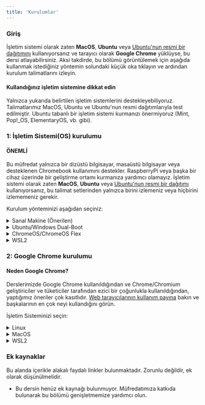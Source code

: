 ```yaml
---
title: 'Kurulumlar'
---
```


### Giriş

İşletim sistemi olarak zaten **MacOS**, **Ubuntu** veya [Ubuntu'nun resmi bir dağıtımını](https://wiki.ubuntu.com/UbuntuFlavors) kullanıyorsanız ve tarayıcı olarak **Google Chrome** yüklüyse, bu dersi atlayabilirsiniz. Aksi takdirde, bu bölümü görüntülemek için aşağıda kullanmak istediğiniz yöntemin solundaki küçük oka tıklayın ve ardından kurulum talimatlarını izleyin.

<div class="lesson-note" markdown="1">
<h4>Kullandığınız işletim sistemine dikkat edin</h4>
Yalnızca yukarıda belirtilen işletim sistemlerini destekleyebiliyoruz. Talimatlarımız MacOS, Ubuntu ve Ubuntu'nun resmi dağıtımlarıyla test edilmiştir. Ubuntu tabanlı bir işletim sistemi kurmanızı önermiyoruz (Mint, Pop!_OS, ElementaryOS, vb. gibi).
</div>

### 1: İşletim Sistemi(OS) kurulumu

#### ÖNEMLİ

Bu müfredat yalnızca bir dizüstü bilgisayar, masaüstü bilgisayar veya desteklenen Chromebook kullanımını destekler. RaspberryPi veya başka bir cihaz üzerinde bir geliştirme ortamı kurmanıza yardımcı olamayız. İşletim sistemi olarak zaten **MacOS**, **Ubuntu** veya [Ubuntu'nun resmi bir dağıtımı](https://wiki.ubuntu.com/UbuntuFlavors) kullanıyorsanız, bu talimat setlerinden yalnızca birini izlemeniz veya hiçbirini izlememeniz gerekir.

Kurulum yönteminizi aşağıdan seçiniz:

<details markdown="block">
<summary class="dropDown-header">Sanal Makine (Önerilen) </summary>

Bir Sanal Makine (VM) kurmak, web geliştirme için bir ortam oluşturmaya başlamanın en kolay ve en güvenilir yoludur. Sanal Makine, mevcut İşletim Sisteminizin (OS), Windows gibi, içinde çalışan komple bir bilgisayar emülasyonudur. Sanal makinenin en büyük dezavantajı, aynı anda iki bilgisayar çalıştırdığınız için yavaş olabilmesidir. Performansını artırmak için birkaç şey yapacağız.

### Adım 1: VirtualBox ve Xubuntu'yu indirme

Bir sanal makine kurmak basit bir işlemdir. Bu kılavuz, sanal makineyi oluşturmak ve çalıştırmak için Oracle'ın VirtualBox programını kullanır. Bu program açık kaynaklı, ücretsiz ve basittir. Daha ne isteyebilirsiniz ki? Şimdi, her şeyin indirildiğinden ve kurulum için hazır olduğundan emin olalım.

#### ÖNEMLİ

Bu talimatları tamamladıktan sonra, **tamamen VM'de çalışmanız beklenmektedir.** Pencereyi büyütün, varsa daha fazla sanal monitör ekleyin, masaüstünün sol üst köşesindeki **Whisker Menu** <img src="https://cdn.statically.io/gh/TheOdinProject/curriculum/96d534641514fe4d62aabe2919fac3c52cb286e7/foundations/installations/installations/imgs/00_whisker_icon.png" alt="The blue-white rodent Whisker Menu Icon" style={{"display":"inline","margin":"auto"}} /> içindeki internet tarayıcısını çalıştırın. Odin Project üzerinde çalışırken sanal makine dışında hiçbir şey kullanmamalısınız. VM'yi bir süre kullandıktan sonra alıştığınızı düşünüyorsanız veya deneyiminizi geliştirmek istiyorsanız, aşağıda talimatları bulunan Ubuntu'yu dual boot yapmanızı öneririz.

#### Adım 1.1: VirtualBox'u indirme

[Buraya tıklayın](https://www.virtualbox.org/wiki/Downloads) ve Windows bilgisayarlar için VirtualBox'ı indirin.

#### Adım 1.2: Xubuntu'yu indirme

Piyasada binlerce Linux dağıtımı var, ancak Xubuntu şüphesiz en popüler ve kullanıcı dostu olanlardan biri. Bir sanal makineye Linux kurarken, [Xubuntu 22.04'ü indirmenizi](https://mirror.us.leaseweb.net/ubuntu-cdimage/xubuntu/releases/22.04/release/) öneririz. Burada listelenen birkaç dosya var, `.iso` ile biteni indirin. Xubuntu, Ubuntu ile aynı temel yazılımı kullanır ancak daha az bilgisayar kaynağı gerektiren bir masaüstü ortamına sahiptir ve bu nedenle sanal makineler için idealdir. İndirme hızını yavaş bulursanız, daha önce bağlantısı verilen bir ABD linki olduğundan [farklı bir link kullanmayı](https://xubuntu.org/release/22-04/#show-all) deneyin. Eğer indirme sayfasına ulaşırsanız ve hangi sürümü seçeceğinizden emin değilseniz, en son Uzun Süreli Destek (LTS) sürümünü seçmeniz önerilir (yazının yazıldığı zaman 22.04). Daha yeni bir LTS olmayan sürümünü seçme düşüncesiyle oyalanabilirsiniz, ancak LTS sürümleri, 5 yıla kadar garanti edilen destek avantajına sahiptir, bu da onları daha güvenli, stabil ve dolayısıyla güvenilir yapar.

### Adım 2: VirtualBox'ı yükleme ve Xubuntu'yu kurma

#### Adım 2.1: VirtualBox'ı yükleme

VirtualBox'ı kurmak çok basittir. Çok fazla teknik bilgi gerektirmez ve Windows bilgisayarınıza herhangi bir program yüklemekle aynı işlemdir. İndirilen VirtualBox dosyasına çift tıkladığınızda yükleme işlemi başlayacaktır. Microsoft Visual C++ 2019 Redistributable Package'ına ihtiyaç duyduğunuzla ilgili bir hata alırsanız, onu [resmi Microsoft Learn sayfasında](https://learn.microsoft.com/en-us/cpp/windows/latest-supported-vc-redist?view=msvc-170#visual-studio-2015-2017-2019-and-2022) bulabilirsiniz. Büyük olasılıkla `X64` mimarisine sahip sürümü istiyorsunuz (bu 64 bit anlamına gelir). Onu indirin ve kurun, ardından VirtualBox'ı tekrar kurmayı deneyin.

Kurulum sırasında size çeşitli seçenekler sunulacaktır. İhtiyacınız olmadığı için Python Desteğini ok işaretli sürücü simgesine tıklayarak ve **Entire feature will be unavailable** seçeneğini seçerek devre dışı bırakmanızı öneririz:

![The Python option is at the bottom of the list](https://cdn.statically.io/gh/TheOdinProject/curriculum/96d534641514fe4d62aabe2919fac3c52cb286e7/foundations/installations/installations/imgs/01_turn_off_python.png)

Kapatıldıktan sonra kurulum pencereniz bu şekilde görünmelidir:

![You want the Python option to have a scarlet "X" on it](https://cdn.statically.io/gh/TheOdinProject/curriculum/96d534641514fe4d62aabe2919fac3c52cb286e7/foundations/installations/installations/imgs/02_c_install.png)

Uygulamayı `C:` sürücüsüne yüklediğinizden emin olun, aksi takdirde hata verme eğilimi vardır. Sanal makinenin kendisi herhangi bir yere kurulabilir ancak buna yakında değineceğiz.
Yazılım yüklenirken ilerleme çubuğu takılmış gibi görünebilir, sadece bitmesini bekleyin.

#### Adım 2.2: VirtualBox'ı Xubuntu için hazırlama

Artık VirtualBox'ı kurduğunuza göre, programı başlatın. Açıldıktan sonra başlangıç ekranını görmelisiniz.

![The VirtualBox start screen](https://cdn.statically.io/gh/TheOdinProject/curriculum/96d534641514fe4d62aabe2919fac3c52cb286e7/foundations/installations/installations/imgs/03_start_screen.png)

Sanal bir işletim sistemi oluşturmak için **New** düğmesine tıklayın. Buna **Xubuntu** adını verin, sanal makinenin varsayılan `C:` konumundan başka bir yere kurulmasını istiyorsanız, bunu **Folder** seçeneğinde uygun şekilde değiştirin. Bu, sanal diskinizin bulunacağı yerdir, bu nedenle bunun için en az 30 GB'ınız olduğundan emin olun. **ISO Image** seçeneğinde **Other** seçeneğini seçin ve bilgisayarınızda `.iso` dosyasını bulmanız için bir pencere açılacaktır. Dosya büyük olasılıkla `İndirilenler` klasöründedir. **Skip Unattended Installation** seçeneğini olduğu gibi bırakın.

![Half of the options being greyed out is normal. Don't worry about it.](https://cdn.statically.io/gh/TheOdinProject/curriculum/96d534641514fe4d62aabe2919fac3c52cb286e7/foundations/installations/installations/imgs/04_install_start.png)

**Next** tuşuna basarak devam edin ve sonraki adımları izleyin:

#### Adım 2.2.1: Gözetimsiz konuk işletim sistemi(OS) kurulumu

Şimdi buna benzer bir pencere görmelisiniz:

![No need to worry about the Product Key.](https://cdn.statically.io/gh/TheOdinProject/curriculum/96d534641514fe4d62aabe2919fac3c52cb286e7/foundations/installations/installations/imgs/05_unattended_install.png)

**Guest Additions** ve **Install in Background** seçeneklerini işaretleyiniz ve ayrıca **Username** ve **Password** alanlarınızı istediğiniz gibi değiştiriniz. Varsayılan parolayı değiştirmeyi unutursanız, parola `changeme` olacaktır. **Guest Additions ISO**, **Hostname** ve **Domain Name** alanlarını olduğu gibi bırakın. **Next** tuşuna basarak devam edin.

#### Adım 2.2.2: Donanım

![You might be tempted to give your VM more than 2 processors. Don't.](https://cdn.statically.io/gh/TheOdinProject/curriculum/96d534641514fe4d62aabe2919fac3c52cb286e7/foundations/installations/installations/imgs/06_hardware.png)

Kurulumun **Hardware** bölümünde **Base Memory** değerini en az 2048 MB veya mümkünse daha fazlasına ayarlayınız. Üst limit toplam RAM'inizin yarısıdır ancak önerdiğimiz ayarlarla 4096 MB size sorunsuz bir deneyim sağlayacaktır.

Örneğin, 8 GB (8192 MB) RAM'iniz varsa, sanal makinenizin işletim sistemine 4096 MB'a kadar (1024 MB 1 GB eder) ayırabilirsiniz. Ne kadar RAM'iniz olduğunu bilmiyorsanız, bunu nasıl bulacağınızı öğrenmek için [lütfen bu Google sorgusunu çalıştırın](https://www.google.com/search?q=how+to+find+how+much+ram+you+have). Sanal makineniz biraz yavaş çalışıyorsa, daha fazla bellek ayırmayı deneyin!

<div class="lesson-note lesson-note--tip" markdown="1">

GigaBaytı MegaBayta çevirirken zorlanıyor musunuz? 1 GB RAM 1024 MB'a eşittir. Bu yüzden, <b>8 GB = 8 x 1024 = 8192 MB</b> diyebiliriz.

</div>

**Processors** seçeneği için değer 2'de olmalı ve daha fazla olmamalıdır. **Enable EFI (special OSes only)** seçeneğini olduğu gibi bırakın, yani **işaretli değil**, ve devam etmek için **Next** seçeneğine tıklayın.

#### Adım 2.2.3: Sanal sabit disk

![Don't Pre-allocate Full Size.](https://cdn.statically.io/gh/TheOdinProject/curriculum/96d534641514fe4d62aabe2919fac3c52cb286e7/foundations/installations/installations/imgs/07_virtual_hard_disk.png)

Şimdi, **Disk Size** dışında tüm ayarları olduğu gibi bırakınız, sanal makinenize **en az 30GB** alan vermenizi öneririz. Bu diskin sanal makine oluşturma işleminin ilk adımında belirttiğiniz klasörde oluşturulacağını hatırlatırız, ancak yine de gerekirse disk ileride taşınabilir ve yeniden boyutlandırılabilir.

#### Adım 2.2.4: Katılımsız kuruluma başlama

**Summary** sayfasına yönlendirilmek için **Next** seçeneğine tıklayın, bu sayfada gözetimsiz kurulum sürecini başlatmak için **Finish** seçeneğine tıklamanız yeterlidir. Bunun en güzel yanı nedir? İşletim sistemini ve GuestAdditions'ı size bir şey sormadan kendi başına yükler! Sadece kendi işini yapmasına izin verin, **Preview** bölümünde bunun gibi bir giriş ekranı gördüğünüzde işlemin bittiğini anlayacaksınız:

![The Preview section is in the top right of VirtualBox window.](https://cdn.statically.io/gh/TheOdinProject/curriculum/96d534641514fe4d62aabe2919fac3c52cb286e7/foundations/installations/installations/imgs/08_preview_login.png)

Sadece **Show** adlı yeşil oka tıklayın ve bir sanal makine penceresi ve giriş ekranı ile karşılaşacaksınız. Kurulum işlemi sırasında belirlediğiniz parola ile oturum açın ve yapmamız gereken azıcık bir yapılandırma ayarı kaldı.

**Finish'e** tıkladıktan sonra buna benzer bir hata almanız mümkündür:

![The error shows up on the right side of the VirtualBox window and can be a little differently worded.](https://cdn.statically.io/gh/TheOdinProject/curriculum/96d534641514fe4d62aabe2919fac3c52cb286e7/foundations/installations/installations/imgs/09_virtualization_error.png)

Bu, [bilgisayarınızın BIOS/UEFI ayarlarında sanallaştırmayı etkinleştirmeniz](https://access.redhat.com/documentation/en-us/red_hat_enterprise_linux/7/html/virtualization_deployment_and_administration_guide/sect-troubleshooting-enabling_intel_vt_x_and_amd_v_virtualization_hardware_extensions_in_bios) gerektiği anlamına gelir. [Alternatif talimat seti](https://2nwiki.2n.cz/pages/viewpage.action?pageId=75202968). Eğer AMD CPU'nuz varsa muhtemelen aktifleştirmek için `SVM` adında bir şey arıyorsunuzdur, Intel CPU'lar içinse bu ayar `Intel Virtualization Technology'dir`. Aldığınız hata, bulmanız gereken ayarı söylemelidir. Bunu hallettikten sonra, makineyi **Başlatın** ve akışına bırakın, bir giriş ekranı gördüğünüzde işlemin bittiğini anlayacaksınız:

![You can already make your VM full screen or just maximize the window.](https://cdn.statically.io/gh/TheOdinProject/curriculum/96d534641514fe4d62aabe2919fac3c52cb286e7/foundations/installations/installations/imgs/10_login_screen.png)

### Adım 3: Doğru sudo izinlerini ayarlama

Katılımsız kurulumun VirtualBox tarafından yapılandırılma şekli nedeniyle, hesabınız uygun `sudo` izinlerine sahip değildir. Bunları Windows makinenizdeki `Yönetici olarak çalıştır` ile eşdeğer olarak düşünün, bunları düzene sokmanın neden önemli olacağını tahmin edebilirsiniz.

#### Adım 3.1: Users and Group'a gidiş

İlk olarak, pencerenizin sol üst köşesindeki <img src="https://cdn.statically.io/gh/TheOdinProject/curriculum/96d534641514fe4d62aabe2919fac3c52cb286e7/foundations/installations/installations/imgs/00_whisker_icon.png" alt="The blue-white rodent Whisker Menu Icon" style={{"display":"inline","margin":"auto"}} /> simgesine tıklayın, ardından `Users` yazın ve `Users and Groups'u` göreceksiniz. Üzerine tıklayın.

![It should be the top option you see. It is possible that due to localization it'll be called differently - try using the term in your language then.](https://cdn.statically.io/gh/TheOdinProject/curriculum/96d534641514fe4d62aabe2919fac3c52cb286e7/foundations/installations/installations/imgs/11_users_and_groups.png)

#### Adım 3.2: Groups'u yönetme

Karşınıza gelen pencerede **Manage Groups** seçeneğine tıklayınız, ardından listede bir yere tıklayın ve klavyenizden `sudo` yazın. Bu sizi resimdeki gibi `sudo` girdisine getirecektir:

![You will find the search functionality like this in many corners of Xubuntu.](https://cdn.statically.io/gh/TheOdinProject/curriculum/96d534641514fe4d62aabe2919fac3c52cb286e7/foundations/installations/installations/imgs/12_sudo_group.png)

#### Adım 3.2: Kendini sudo'ya Ekleme

`sudo` seçiliyken **Properties** seçeneğine tıklayın ve açılan pencerede kullanıcı adınızı aşağıdaki gibi işaretleyin:

![No need to touch anything else.](https://cdn.statically.io/gh/TheOdinProject/curriculum/96d534641514fe4d62aabe2919fac3c52cb286e7/foundations/installations/installations/imgs/13_sudo_properties.png)

Ve ardından **OK**'a tıklayın. Bir parola, giriş yaparken kullandığınız parola ile aynı, istemiyle karşılaşacaksınız.

#### Adım 3.3: Sanal makinenizi yeniden başlatma

Tüm bunlar tamamlandığına göre, bu pencereleri kapatabilir ve sanal makinenizi yeniden başlatabilirsiniz. Klavyede <kbd>CTRL + ALT + T</kbd> yaparak `Terminal` penceresi açabilirsiniz ve terminalde `reboot` yazın ardından komutu çalıştırmak için <kbd>Enter'a</kbd> basın. Alternatif olarak, <img src="https://cdn.statically.io/gh/TheOdinProject/curriculum/96d534641514fe4d62aabe2919fac3c52cb286e7/foundations/installations/installations/imgs/00_whisker_icon.png" alt="The blue-white rodent Whisker Menu Icon" style={{"display":"inline","margin":"auto"}} /> ikonuna tıklayabilirsiniz, ardından sağ alttaki güç simgesine tıklayın ve **Restart** seçeneğini seçin.

![You might want to take note of other options that you see in this menu.](https://cdn.statically.io/gh/TheOdinProject/curriculum/96d534641514fe4d62aabe2919fac3c52cb286e7/foundations/installations/installations/imgs/14_logout.png)

![Not the most exciting of menus, but take note of the Shut Down option.](https://cdn.statically.io/gh/TheOdinProject/curriculum/96d534641514fe4d62aabe2919fac3c52cb286e7/foundations/installations/installations/imgs/15_restart.png)

#### Adım 3.4: Yeni kazandığınız sudo ayrıcalıklarını test etme

Artık `sudo'ya` erişiminiz olduğuna göre, bunu Xubuntu'yu `Terminal` üzerinden güncellemek için kullanabiliriz. Terminali açın ve aşağıdaki komutları birbiri ardına kullanın:

```bash
sudo apt update
sudo apt upgrade
```

İlk komutu kullandıktan sonra parolanız sorulacaktır, parolanızı yazın ve <kbd>Enter'a</kbd> basarak terminalinize parolayı iletin. Ne yazdığınıza dair görsel bir geri bildirim olmayacaktır, ancak gerçekten yazıyorsunuz.

Bir süre `sudo apt upgrade` çalıştıktan sonra terminalde bir şeyler yüklemek isteyip istemediğiniz sorulacaktır, makinenizi güncellemek için bunları onaylayın. Herhangi bir sorun yaşarsanız, [Discord sunucumuza](https://discord.gg/V75WSQG) gelmekten ve `#virtualbox-help` kanalında yardım istemekten çekinmeyin.

### Adım 4: Yeni sanal makinenizi anlama

İşte sanal ortamda çalışmaya başlamanıza yardımcı olacak bazı ipuçları:

- Sanal makine ayarlarınızda araç çubuğunu etkinleştirin. Burada, özellikle tam ekran veya çoklu ekranlarla ilgili olanlar olmak üzere, oynamak isteyebileceğiniz yararlı seçenekler vardır. Bunu yapmak için **Settings** seçeneğine tıklayın ve ardından **User Interface'e** gidin ve son olarak **Show at Top of Screen** seçeneğini işaretleyin.
  ![It's a good idea to look around the settings overall to get a feel of what's possible.](https://cdn.statically.io/gh/TheOdinProject/curriculum/96d534641514fe4d62aabe2919fac3c52cb286e7/foundations/installations/installations/imgs/16_toolbar.png)
- Tüm çalışmalarınız sanal makinede gerçekleşmelidir. Metin düzenleyiciniz, dil ortamlarınız ve çeşitli araçlar dahil olmak üzere kodlama için ihtiyacınız olan her şeyi sanal makineye yükleyeceksiniz. Sanal makinenizin içindeki Xubuntu, önceden yüklenmiş bir web tarayıcısı ile birlikte gelir, ancak kısa bir süre sonra Chrome'u yükleyeceğiz.
- Sanal makinenize yazılım yüklemek için, Xubuntu sanal makinesinin içinden Linux (Ubuntu) kurulum talimatlarını takip edeceksiniz.
- Discord kanalımızda yardım isterken ekran görüntüsü almanız gerekebilir, nerede kullandığınıza bağlı olarak nasıl yapacağınız aşağıda açıklanmıştır:
  - **Sanal Makinenin içinde:** Ekranınızın bir kısmının ekran görüntüsünü almak için <kbd>Shift + PrtSrc</kbd> tuş kombinasyonunu kullanabilirsiniz. Alternatif olarak, **Whisker Menu'ye** tıklayabilir ve **Screenshot** yazabilirsiniz. Burada tüm ekranınızın, bulunduğunuz pencerenin ekran görüntüsünü almayı veya yakalamak için belirli bir alanı belirlemeyi seçebilirsiniz.
  - **Ana sisteminizde (Windows):** Ana sistem tuşunun kısayolunu (<kbd>Right Ctrl + E</kbd>) kullanabilir veya tam ekran görüntüsü için **View -> Take Screenshot** seçeneğine tıklayabilirsiniz. Farklı bir yol, sanal makine pencerenizin dışına tıklayarak pencerenin odağından çıkmak ve ardından ekranınızın bir kısmının ekran görüntüsünü almak için standart Windows kısayolu olan <kbd>Windows tuşu + Shift + S</kbd> kombinasyonunu kullanmak olabilir.
- **Unutmayın:** TOP menüsüyle ilgili yapacağınız tüm geliştirmeler sanal makinede yapılmalıdır.
- Tam ekrana geçmenizi (**View -> Full-screen Mode**) ve ana işletim sisteminizi (Windows) unutmanızı öneririz. En iyi performans için, sanal makinenizi çalıştırırken ana işletim sisteminizdeki tüm programları kapatın.
- Sanal makine ayarlarınızın **Display** sekmesine ek monitörler eklediyseniz, sanal makine çalışırken **View -> Virtual Screen 2 -> Enable** seçeneğine tıklayın. Birden fazla monitörü tam ekran çalıştırabilirsiniz, ancak sanal makine daha fazla **Video Belleği** isteyebilir. Zaten daha fazla monitör eklerken arttırmış olmanız gerekir. **Tam ekrana geçmeden önce Sanal Ekranlarınızı pencere modunda açtığınızdan emin olun, aksi takdirde çalışmazlar.** Tam ekrandan çıktıktan sonra ikincil ekranınız kapanabilir. Bu talimatlarla yeniden açabilirsiniz.

#### Sık karşılaşılan sorunlar/sorular:

- Sanal makineyi başlatmaya çalıştığınızda yalnızca siyah bir ekranla karşılaşırsanız, sanal makineyi kapatın ve `power off'a` tıklayın , **Settings -> Display** seçeneğine tıklayın ve **Enable 3D Acceleration** seçeneğinin İŞARETLENMEDİĞİNDEN ve Video memory'nin **EN AZ 128MB** olarak ayarlandığından emin olun.
- Yeriniz mi kalmadı? [Discord kanalımızdaki bu talimatlara bakın](https://discord.com/channels/505093832157691914/690588860085960734/1015965403572351047).
- Dokunmatik ekran mı kullanıyorsunuz? VirtualBox'ta dokunmatik ekranın nasıl etkinleştirileceğine dair [işte bir video](https://www.youtube.com/watch?v=hW-iyHHoDy4).
- **Sanal Makine için performans ipuçları**:
  - Sanal makineyi çalıştırırken Windows'taki etkinliğinizi en aza indirin. Dizüstü bilgisayara sahipseniz muhtemelen şarja takılı kullanınız.
  - Processors ayarının yalnızca 2 olarak ayarlandığından ve sanal makinenize verdiğiniz belleğin toplam RAM'inizin en fazla yarısı ve en az 2GB olduğundan emin olun. Eğer 2GB ayıramıyorsanız, dual boot kullanın.
  - Videolar sanal makinede takılıyorsa, Video Memory ayarını mümkün olan en üst düzeye çıkardığınızdan emin olun veya alternatif olarak makineniz kaldırabiliyorsa Windows'unuzda oynatın. Etkinleştirdiyseniz 3D Acceleration ayarını devre dışı bırakın.
  - Sanal makine pencerenizin sağ alt köşesindeki <img src="https://cdn.statically.io/gh/TheOdinProject/curriculum/96d534641514fe4d62aabe2919fac3c52cb286e7/foundations/installations/installations/imgs/17_turtle.png" alt="Icon with a green turtle and a V" style={{"display":"inline","margin":"auto"}} /> simgesine dikkat edin, eğer varsa, burada [VirtualBox forumunda ondan nasıl kurtulacağınıza dair bir başlık var](https://forums.virtualbox.org/viewtopic.php?f=25&t=99390). Bunun yerine <img src="https://cdn.statically.io/gh/TheOdinProject/curriculum/96d534641514fe4d62aabe2919fac3c52cb286e7/foundations/installations/installations/imgs/18_vboxV.png" alt="Icon of a chip with a V" style={{"display":"inline","margin":"auto"}} /> simgesi de bulunabilir. Eğer sağ altta <img src="https://cdn.statically.io/gh/TheOdinProject/curriculum/96d534641514fe4d62aabe2919fac3c52cb286e7/foundations/installations/installations/imgs/17_turtle.png" alt="Icon with a green turtle and a V" style={{"display":"inline","margin":"auto"}} /> veya <img src="https://cdn.statically.io/gh/TheOdinProject/curriculum/96d534641514fe4d62aabe2919fac3c52cb286e7/foundations/installations/installations/imgs/18_vboxV.png" alt="Icon of a chip with a V" style={{"display":"inline","margin":"auto"}} /> görmüyorsanız, bunları görmek için tam ekran modundan çıkmanız gerekir.
- Performansınız hala yetersizse, dual boot yapın çünkü bu, tüm bilgisayar kaynaklarını yalnızca bir işletim sistemi için kullandığınızı garanti edecek ve böylece deneyiminizi önemli ölçüde arttıracaktır.
- Farenizin kaydırma tekerleği Google Chrome'da garip davranıyorsa ve sanal makinenizin istendiği gibi çalıştığından emin olmak için sanal makine performans ipuçlarını gözden geçirdiyseniz, `imwheel'e` bakın: [daha fazla bilgi için bu AskUbuntu talimatlarına bakın](https://askubuntu.com/a/621140). VSCode'u yüklediyseniz, `gedit` yerine bu talimatları kullanın, aksi takdirde `sudo apt install gedit` komutuyla gedit'i yükleyin. Eğer gedit'i `snap` ile yüklerseniz, dosyayı kaydetmenize izin vermez. Her açılışta `imwheel`in çalıştığından emin olmak için whisker menüsüne tıklamalısınız <img src="https://cdn.statically.io/gh/TheOdinProject/curriculum/96d534641514fe4d62aabe2919fac3c52cb286e7/foundations/installations/installations/imgs/00_whisker_icon.png" alt="The blue-white rodent Whisker Menu Icon" style={{"display":"inline","margin":"auto"}} /> , ardından `Session` yazın ve `Session and Startup'a` tıklayın. `Application Autostart'ı` göreceksiniz ve ona gidin, sonra da `Add'e` tıklayın. `Name` değeri için `imwheel` ve `Command` değeri için `imwheel -b "4 5` girin. `OK'e` tıklayın ve her şey hazır olmalı.

### Adım 5: Güvenli bir şekilde sanal makinenizi kapatma

Günlük kullandığınız bilgisayarın fişini çekmezsiniz, değil mi? Neden aynı şeyi sanal bilgisayarınız için yapasınız ki? X düğmesine tıklayıp sanal bilgisayarınızı kapattığınızda, dosyalarınıza da elveda diyebilirsiniz. Bu bölümde, sanal bilgisayarınızı kapatmanın üç yolunu öğreneceksiniz.

#### 1. Seçenek - Kullanıcı arayüzüyle sanal makine içinden kapatma

**Whisker Menu** <img src="https://cdn.statically.io/gh/TheOdinProject/curriculum/96d534641514fe4d62aabe2919fac3c52cb286e7/foundations/installations/installations/imgs/00_whisker_icon.png" alt="The blue-white rodent Whisker Menu Icon" style={{"display":"inline","margin":"auto"}} /> üzerine tıkladığınızda ve güç simgesine tıkladığınızda, oturumunuzu nasıl değiştireceğiniz konusunda **Shut Down** seçeneği de dahil olmak üzere çeşitli seçenekler sunulur. Evet, daha önce **Restart** için kullandığınız yerle aynı yer!

#### 2. Seçenek - Terminal ile sanal makine içinden kapatma

Bu durumda basitçe `poweroff` komutunu yazmanız yeterli olacaktır. Sisteminiz hemen kapanacaktır.

#### 3. Seçenek - Sanal makinenin dışından kapatma

Güvenli bir şekilde kapatma hedefine ulaşmanın son yolu sanal makine arayüzünü kullanmaktır. File sekmesine tıklamak ve kapat düğmesine (güç simgeli) basmak **Close Virtual Machine** başlıklı bir açılır pencere getirecektir. Bu açılır pencere **Save the machine state**, **Send the shutdown signal** veya **Power off the machine** seçeneklerinden hangisini istediğinizi sorar.

![VM File Menu](https://cdn.statically.io/gh/TheOdinProject/curriculum/96d534641514fe4d62aabe2919fac3c52cb286e7/foundations/installations/installations/imgs/19_vbox_close.png)

![Close Virtual Machine Menu](https://cdn.statically.io/gh/TheOdinProject/curriculum/96d534641514fe4d62aabe2919fac3c52cb286e7/foundations/installations/installations/imgs/20_send_shutdown.png)

Güvende olmak için **Send the shutdown signal'ı** seçin ve OK'a tıklayın. Bu, sanal makinenizi güvenli bir şekilde kapatacaktır ve dosyalarınız bozulmayacaktır.

</details>

<details markdown="block">
<summary class="dropDown-header">Ubuntu/Windows Dual-Boot </summary>

### Başlamadan önce bu bölümün tamamını okuyun

Dual boot, bilgisayarınızda basit bir yeniden başlatma ile arasında geçiş yapabileceğiniz iki işletim sistemi sağlar. Siz açıkça söylemediğiniz sürece bir işletim sistemi diğerini değiştirmeyecektir. Devam etmeden önce, önemli verilerinizi yedeklediğinizden ve yardım istemek için bir yolunuz olduğundan emin olun. Kaybolursanız, korkarsanız veya takılırsanız, [Odin Teknik Destek sohbet odasında](https://discordapp.com/channels/505093832157691914/514204667245363200) yardıma hazırız. Gelin ve "Merhaba" deyin!

### Adım 1: Ubuntu'yu indirme

Öncelikle, bilgisayarınıza kurmak istediğiniz Ubuntu sürümünü indirmeniz gerekir. Ubuntu'nun farklı sürümleri ("dağıtımları") vardır, ancak biz standart masaüstü [Ubuntu](https://releases.ubuntu.com/22.04/) sürümünü öneriyoruz. Eğer daha eski bir bilgisayar kullanıyorsanız, [Xubuntu](https://xubuntu.org/release/22-04/)'yu öneriyoruz. [Ubuntu](https://releases.ubuntu.com/22.04/) veya [Xubuntu](https://xubuntu.org/release/22-04/)'nun 64-bit sürümünü indirdiğinizden emin olun.

### Adım 2: Önyüklenebilir flash bellek oluşturma

Ardından, Ubuntu'yu sabit sürücünüze yükleyebilmeniz için önyüklenebilir bir flash bellek oluşturmak üzere [bu kılavuzu](https://itsfoss.com/create-live-usb-of-ubuntu-in-windows/) izleyin. Eğer flash belleğiniz yoksa CD ya da DVD de kullanabilirsiniz.

Not: İsterseniz bu yöntemi [farklı Ubuntu dağıtımlarını](https://www.ubuntu.com/download/flavours) denemek için kullanabilirsiniz. Bu imajlar, kurulum yapmadan farklı dağıtımları denemenize olanak tanır. İşletim sistemini bir flash bellekten çalıştırmanın işletim sisteminin yavaş çalışmasına neden olacağını ve flash belleğinizin ömrünü azaltabileceğini unutmayın.

### Adım 3: Ubuntu'yu yükleme

#### Adım 3.1: Flash bellekten önyükleme

İlk olarak, Ubuntu'yu flash sürücünüzden önyüklemeniz gerekir. Tam olarak ne yapmanız gerektiği değişebilir, ancak genel olarak aşağıdakileri yapmanız gerekecektir:

- Flash belleği bilgisayara takın.
- Bilgisayarı yeniden başlatın.
- Sabit disk yerine flash belleği önyüklenebilir aygıt olarak seçin.

Örneğin, bir Dell bilgisayarda boot menüsünü açmak için, flash sürücüyü takmanız, bilgisayarı yeniden başlatmanız ve bilgisayar ilk açılırken F12 tuşuna basmanız gerekir. Buradan, flash bellekten önyükleme yapmayı seçebilirsiniz. Sizin bilgisayarınızda yöntem tam olarak aynı olmayabilir, ancak Google bunu çözmenize yardımcı olabilir.

#### Adım 3.2: Ubuntu'yu yükleme

Flash bellekteki Ubuntu sürümünü test etmek isterseniz, 'Try me' seçeneğine tıklayın. Beğendiğiniz bir Ubuntu çeşidi bulduğunuzda, 'Install'a tıklayın ve bir sonraki adıma geçin.

Ubuntu'yu yüklemek, bilgisayarınızda asıl değişikliklerin olmaya başladığı yerdir. Varsayılan ayarlar çoğunlukla mükemmeldir, ancak **"Install Ubuntu alongside Windows"** seçeneğini seçtiğinizden ve Ubuntu için ayrılan disk alanını 30 GB'a (veya yapabiliyorsanız daha fazlasına) değiştirdiğinizden emin olun.

Adım adım yönergeler için lütfen Dave's RoboShack'in [kurulum kılavuzunu](https://medium.com/linuxforeveryone/how-to-install-ubuntu-20-04-and-dual-boot-alongside-windows-10-323a85271a73) takip edin.

### Intel RST (Hızlı depolama teknolojisi)

Ubuntu'yu yüklemeye çalışırken **Intel RST'yi** devre dışı bırakmanızı isteyen bir hatayla karşılaşırsanız, [Stack Exchange'deki bu yönergeleri](https://askubuntu.com/questions/1233623/workaround-to-install-ubuntu-20-04-with-intel-rst-systems/1233644#1233644) ve de özellikle **Choice #2'yi** takip edin. Bu işlem, anakart depolama sürücünüzü Ubuntu ile çalışacak şekilde değiştirdikten sonra Windows'u güvenli modda önyükleme yapmaya zorlar. Windows önyükleme yaptıktan sonra, zorunlu güvenli mod devre dışı bırakılır ve Ubuntu'yu bir kez daha yüklemeyi deneyebilirsiniz.

</details>

<details markdown="block">
<summary class="dropDown-header">ChromeOS/ChromeOS Flex </summary>

Yakın zamanda eklenen Linux terminali çalıştırabilme özelliği ile ChromeOS platformu, yerel Linux uygulamalarının yüklenebilmesine açılmıştır. Odin Project'i tamamlamak için Chromebook'unuzu kullanmak istiyorsanız, birkaç gereksinimi karşıladığınızdan emin olmanız gerekir:

1.  Desteklenen bir Chromebook'unuz olmalı:
    - [Resmi Chromebook'lar](https://www.chromium.org/chromium-os/chrome-os-systems-supporting-linux)
    - [ChromeOS Flex Chromebook'lar](https://support.google.com/chromeosflex/answer/11513094)
2.  Linux'u [bu talimatları](https://support.google.com/chromebook/answer/9145439?hl=en) izleyerek kurabilirsiniz

Bu iki gereksinimi de başarıyla karşıladıktan sonra, tüm müfredat boyunca Linux talimatlarını takip edebilirsiniz.

</details>

<details markdown="block">
<summary class="dropDown-header">WSL2</summary>

WSL2'yi kullanmak, Linux kullanmaya başlamanın hızlı ve kolay bir yoludur ve Windows içinden bir Linux dağıtımı çalıştırmanıza olanak tanır. WSL2, Windows 10 sürüm 2004 ve üzeri (Yapı 19041 ve üzeri) ve Windows 11'de kullanılabilir.

<div class="lesson-note" markdown="1">
<h4>WSL2 ve Linux talimatları</h4>
WSL2 tam teşekküllü bir Linux dağıtımı olduğundan, müfredatın Linux hakkında öğrettiği hemen hemen her şey WSL2 için de geçerlidir. Gelecekteki derslerde, işletim sistemine göre farklılık gösteren talimatlar olduğunda, ders WSL2'ye özgü talimatlar içermediği sürece Linux talimatlarını izlemelisiniz.
</div>

### Adım 1: Kurulumlar

#### Adım 1.1: WSL2'nin kurulumu

- PowerShell'i uygulamalarınızda arayarak, en üstteki seçeneğe sağ tıklayarak ve ardından yönetici olarak çalıştır'ı seçerek yönetici modunda açın. Windows Powershell'in cihazınızda değişiklik yapmasına izin vermek isteyip istemediğinizi soran bir istem alabilirsiniz: evet'e tıklayın.
- Aşağıdaki komutu girin

  ```powershell
  wsl --install
  ```

- Birkaç dakika sonra bilgisayarınızı yeniden başlatmanız istenecektir; bunu yapın.
- Bir kullanıcı adı ve parola girmenizi isteyen açık bir Powershell penceresi göreceksiniz. Kullanıcı adınız küçük harfli olmalıdır, ancak bunun dışında size uygun olan herhangi bir şey olabilir. Ayrıca yeni bir parola girmeniz gerekecektir.
- Parolanızı girerken herhangi bir görsel geri bildirim görmediğinizi fark edebilirsiniz. Bu, Linux'ta standart bir güvenlik özelliğidir ve gelecekte parola girmeniz gereken tüm durumlarda da geçerli olacaktır. Şifrenizi yazıp <kbd>Enter</kbd> tuşuna basmanız yeterli.

#### Adım 1.2.1: Windows Terminal'i yükleyin (yalnızca Windows 10)

Windows Terminal, terminalleri daha kolay özelleştirmenize ve çalıştırmanıza olanak tanıyan ve her biri kendi farklı terminallerini çalıştırabilen birden çok sekmeyi destekleyen bir terminal uygulamasıdır.

- Doğrudan yükleme seçeneğini kullanarak [Window's Terminal](https://learn.microsoft.com/en-us/windows/terminal/install) yükleyin.

#### Adım 1.2.2: WSL2'yi varsayılan olarak ayarlama (İsteğe bağlı)

Bilgisayarınızda düzenli olarak başka terminaller kullanmıyorsanız, Windows Terminal'i açtığınızda WSL2'yi varsayılan terminal programı olarak ayarlamanızı öneririz.

- Uygulamalarınızda terminali arayarak Windows Terminal'i açın.
- Yeni sekme düğmesinin yanındaki açılır menüye tıklayın (pencerelerin en üstünde) ve Ayarlar'ı seçin.
- Yanında bir açılır menü bulunan bir Varsayılan Profil seçeneği görmelisiniz.
- Açılır menüden Ubuntu'yu seçin.
- Sayfanın altındaki kaydet'e tıklayın.

### Adım 2: WSL2'yi Açma

Windows'ta WSL2'yi açmanın üç temel yolu vardır.

- Windows Terminal'i varsayılan olarak bir Ubuntu terminali açacak şekilde ayarladıysanız, terminal uygulamasını açarak yeni bir WSL2 oturumu başlatabilirsiniz.
- Aksi takdirde Windows Terminal'i açabilir, yeni sekme düğmesinin yanındaki açılır menüye (pencerelerin en üstünde) tıklayabilir ve Ubuntu'yu seçebilirsiniz.
- Uygulama arama çubuğunda Ubuntu'yu aratırsanız Ubuntu başlıklı bir uygulama göreceksiniz; yeni bir terminal oturumu başlatmak için bunu açın.

<div class="lesson-note lesson-note--tip" markdown="1">
WSL2'yi Windows Terminal üzerinden açtığınızda, uygulamalarınızda Ubuntu üzerinden bir terminal açmaya kıyasla farklı bir renk şemasına ve farklı bir simgeye sahip bir pencere göreceksiniz. Bunun nedeni Windows Terminal'in gerçek bir Ubuntu terminalinin nasıl göründüğünü taklit etmek amacıyla Ubuntu için varsayılan bir renk şemasıyla birlikte gelmesidir. Bu fark tamamen kozmetiktir ve ikisi arasında pratik bir fark yoktur.
</div>

<div class="lesson-note lesson-note--tip" markdown="1">
WSL2 terminalinizi açarken satırın başında `/mnt/c` görmediğinizden emin olun. mnt/c` WSL2 içinde çalışırken Windows kurulumunuzun bulunduğu yerdir ve burayı karıştırmak istenmeyen sonuçlar doğurabilir.
</div>
</details>

### 2: Google Chrome kurulumu

#### Neden Google Chrome?

Derslerimizde Google Chrome kullanıldığından ve Chrome/Chromium geliştiriciler ve tüketiciler tarafından ezici bir çoğunlukla kullanıldığından, yaptığımız öneriler çok kasıtlıdır.
[Web tarayıcılarının kullanım payına](https://en.wikipedia.org/wiki/Usage_share_of_web_browsers#Summary_tables) bakın ve başkalarının en çok neyi kullandığını görün.

İşletim Sisteminizi seçin:

<details markdown="block">
<summary class="dropDown-header">Linux</summary>

#### 1. Adım: Google Chrome'u indirme

- **Terminali** açın
- En son **Google Chrome** `.deb` paketini indirmek için aşağıdaki komutu çalıştırın

```bash
wget https://dl.google.com/linux/direct/google-chrome-stable_current_amd64.deb
```

#### Adım 2: Google Chrome'u yükleme

- **Google Chrome** `.deb` paketini yüklemek için terminale aşağıdaki komutu girin

  ```bash
  sudo apt install ./google-chrome-stable_current_amd64.deb
  ```

- Gerekirse şifrenizi girin

<div class="lesson-note lesson-note--tip" markdown="1">

`N: Download is performed unsandboxed (...)` ile başlayan bir uyarı görebilirsiniz. Bu konuda endişelenmenize gerek yok. [Daha fazla bilgi için bu ingilizce reddit gönderisini okuyun.](https://www.reddit.com/r/linux4noobs/comments/ux6cwx/comment/i9x2twx/)

</div>

#### Adım 3: Kurulum Dosyasını silme

```bash
rm google-chrome-stable_current_amd64.deb
```

#### Adım 4: Google Chrome'u kullanma

Chrome'u iki şekilde başlatabilirsiniz,

- Uygulamalar menüsünden **Google Chrome** öğesine tıklayın
- **Veya**, terminalde `google-chrome` komutunu çalıştırın

```bash
google-chrome
```

<div class="lesson-note lesson-note--tip" markdown="1">

Chrome, bu terminali çeşitli mesajları vermek için kullanacak ve diğer komutları çalıştırmanıza izin vermeyecektir. Bu mesajlar için endişelenmeyin. Diğer komutlar için de Chrome'u çalıştırdığınız terminali kullanmak istiyorsanız, `google-chrome &` komutunu kullanın.

</div>

</details>

<details markdown="block">
<summary class="dropDown-header">MacOS</summary>

#### 1. Adım: Google Chrome'u indirme

- [Google Chrome indirme sayfasını ziyaret edin](https://www.google.com/chrome/)
- **Download Chrome for Mac'e** tıklayın

#### 2. Adım: Google Chrome'u yükleme

- **İndirilenler** klasörünü açın
- **googlechrome.dmg** dosyasına çift tıklayın
- Google Chrome simgesini **Uygulamalar** klasörü simgesine sürükleyin

#### 3. Adım: Kurulum dosyasını silme

- **Finder'ı** açın
- Kenar çubuğunda Google Chrome'un yanındaki **ok** işaretine tıklayın
- **İndirilenler** klasörüne gidin
- **googlechrome.dmg** dosyasını çöp kutusuna sürükleyin

#### 4. Adım: Google Chrome'u kullanma

- **Uygulamalar** klasörüne gidin
- **Google Chrome'a** çift tıklayın

</details>

<details markdown="block">
<summary class="dropDown-header">WSL2</summary>

#### Adım 1: Google Chrome'u indirin

- [Google Chrome indirme sayfasını](https://www.google.com/chrome/) ziyaret edin.
- **Chrome'u İndir** seçeneğine tıklayın.

#### Adım 2: Google Chrome'u yükleyin

- Open the **Downloads** folder.
- Double click the file **ChromeSetup.exe**.

#### Adım 3: Kurulum dosyasını silin

- **Downloads** klasörünü açın.
- **ChromeSetup.exe** dosyasını çöp kutusuna sürükleyin.

#### Adım 4: Google Chrome'u Kullanma

- Uygulamalarınızda **Google Chrome** için arama yapın.
- **Google Chrome'a** çift tıklayın.

</details>

### Ek kaynaklar

Bu alanda içerikle alakalı faydalı linkler bulunmaktadır. Zorunlu değildir, ek olarak düşünülmelidir.

- Bu dersin henüz ek kaynağı bulunmuyor. Müfredatımıza katkıda bulunarak bu bölümü genişletmemize yardımcı olun.
